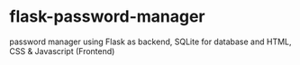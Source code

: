 # flask-password-manager
password manager using Flask as backend, SQLite for database and HTML, CSS &amp; Javascript (Frontend)
